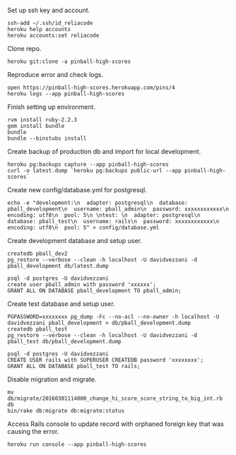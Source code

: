 Set up ssh key and account.

```
ssh-add ~/.ssh/id_reliacode
heroku help accounts
heroku accounts:set reliacode
```

Clone repo.

```
heroku git:clone -a pinball-high-scores
```

Reproduce error and check logs.

```
open https://pinball-high-scores.herokuapp.com/pins/4
heroku logs --app pinball-high-scores
```

Finish setting up environment.

```
rvm install ruby-2.2.3
gem install bundle
bundle
bundle --binstubs install
```

Create backup of production db and import for local development.

```
heroku pg:backups capture --app pinball-high-scores
curl -o latest.dump `heroku pg:backups public-url --app pinball-high-scores`
```

Create new config/database.yml for postgresql.

```
echo -e "development:\n  adapter: postgresql\n  database: pball_development\n  username: pball_admin\n  password: xxxxxxxxxxxx\n  encoding: utf8\n  pool: 5\n \ntest: \n  adapter: postgresql\n  database: pball_test\n  username: rails\n  password: xxxxxxxxxxxx\n  encoding: utf8\n  pool: 5" > config/database.yml
```

Create development database and setup user.

```
createdb pball_dev2
pg_restore --verbose --clean -h localhost -U davidvezzani -d pball_development db/latest.dump

psql -d postgres -U davidvezzani
create user pball_admin with password 'xxxxxx';
GRANT ALL ON DATABASE pball_development TO pball_admin; 
```

Create test database and setup user.

```
PGPASSWORD=xxxxxxxx pg_dump -Fc --no-acl --no-owner -h localhost -U davidvezzani pball_development > db/pball_development.dump
createdb pball_test
pg_restore --verbose --clean -h localhost -U davidvezzani -d pball_test db/pball_development.dump

psql -d postgres -U davidvezzani
CREATE USER rails with SUPERUSER CREATEDB password 'xxxxxxxx';
GRANT ALL ON DATABASE pball_test TO rails; 
```

Disable migration and migrate.

```
mv db/migrate/20160301114000_change_hi_score_score_string_to_big_int.rb db
bin/rake db:migrate db:migrate:status
```

Access Rails console to update record with orphaned foreign key that was causing the error.

```
heroku run console --app pinball-high-scores
```


